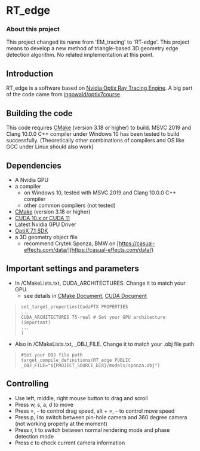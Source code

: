 # RT_edge

### About this project

This project changed its name from 'EM_tracing' to 'RT-edge'.
This project means to develop a new method of triangle-based 3D geometry edge detection algorithm.
No related implementation at this point.

## Introduction

RT_edge is a software based on [Nvidia Optix Ray Tracing Engine](https://developer.nvidia.com/optix). A big part of the code came from [ingowald/optix7course](https://github.com/ingowald/optix7course).

## Building the code

This code requires [CMake](https://cmake.org/download/) (version 3.18 or higher) to build. MSVC 2019 and Clang 10.0.0 C++ compiler under Windows 10 has been tested to build successfully. (Theoretically other combinations of compilers and OS like GCC under Linux should also work)

## Dependencies

 - A Nvidia GPU
 - a compiler
	 - on Windows 10, tested with MSVC 2019 and Clang 10.0.0 C++ compiler
	 - other common compilers (not tested)
 - [CMake](https://cmake.org/download/) (version 3.18 or higher)
 - [CUDA 10.x or CUDA 11](https://developer.nvidia.com/cuda-downloads)
 - Latest Nvidia GPU Driver
 - [OptiX 7.1 SDK](https://developer.nvidia.com/designworks/optix/download) 
 - a 3D geometry object file
	 - recommend Crytek Sponza, BMW on [https://casual-effects.com/data/](https://casual-effects.com/data/)

## Important settings and parameters 

- In /CMakeLists.txt, CUDA_ARCHITECTURES. Change it to match your GPU.
	- see details in [CMake Document](https://cmake.org/cmake/help/v3.18/prop_tgt/CUDA_ARCHITECTURES.html#prop_tgt:CUDA_ARCHITECTURES), [CUDA Document](https://docs.nvidia.com/cuda/cuda-compiler-driver-nvcc/index.html#virtual-architecture-feature-list)

>     set_target_properties(CudaPTX PROPERTIES
>     ...
>     CUDA_ARCHITECTURES 75-real # Set your GPU architecture (important)
>     ...
>     )
- Also in /CMakeLists.txt, _OBJ_FILE. Change it to match your .obj file path
>     #Set your OBJ file path
>     target_compile_definitions(RT_edge PUBLIC _OBJ_FILE="${PROJECT_SOURCE_DIR}/models/sponza.obj")

## Controlling 

- Use left, middle, right mouse button to drag and scroll
- Press w, s, a, d to move
- Press =, - to control drag speed, alt + =, - to control move speed
- Press p, l to switch between pin-hole camera and 360 degree camera (not working properly at the moment)
- Press r, t to switch between normal rendering mode and phase detection mode
- Press c to check current camera information
